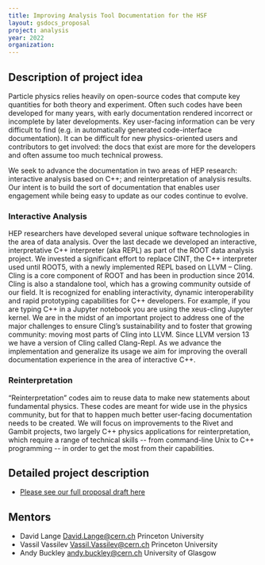 ```yaml
---
title: Improving Analysis Tool Documentation for the HSF
layout: gsdocs_proposal
project: analysis
year: 2022
organization:
---
```


## Description of project idea

Particle physics relies heavily on open-source codes that compute key quantities for both theory and experiment. Often such codes have been developed for many years, with early documentation rendered incorrect or incomplete by later developments. Key user-facing information can be very difficult to find (e.g. in automatically generated code-interface documentation). It can be difficult for new physics-oriented users and contributors to get involved: the docs that exist are more for the developers and often assume too much technical prowess.

We seek to advance the documentation in two areas of HEP research: interactive analysis based on C++; and reinterpretation of analysis results. Our intent is to build the sort of documentation that enables user engagement while being easy to update as our codes continue to evolve.

### Interactive Analysis

HEP researchers have developed several unique software technologies in the area of data analysis. Over the last decade we developed an interactive, interpretative C++ interpreter (aka REPL) as part of the ROOT data analysis project. We invested a significant effort to replace CINT, the C++ interpreter used until ROOT5, with a newly implemented REPL based on LLVM – Cling. Cling is a core component of ROOT and has been in production since 2014. Cling is also a standalone tool, which has a growing community outside of our field. It is recognized for enabling interactivity, dynamic interoperability and rapid prototyping capabilities for C++ developers. For example, if you are typing C++ in a Jupyter notebook you are using the xeus-cling Jupyter kernel.
We are in the midst of an important project to address one of the major challenges to ensure Cling’s sustainability and to foster that growing community: moving most parts of Cling into LLVM. Since LLVM version 13 we have a version of Cling called Clang-Repl. As we advance the implementation and generalize its usage we aim for improving the overall documentation experience in the area of interactive C++.

### Reinterpretation

“Reinterpretation” codes aim to reuse data to make new statements about fundamental physics. These codes are meant for wide use in the physics community, but for that to happen much better user-facing documentation needs to be created. We will focus on improvements to the Rivet and Gambit projects, two largely C++ physics applications for reinterpretation, which require a range of technical skills -- from command-line Unix to C++ programming -- in order to get the most from their capabilities.


## Detailed project description
* [Please see our full proposal draft here](./GoogleSeasonOfDocsHSF.pdf)

## Mentors
* David Lange [David.Lange@cern.ch](mailto:David.Lange@cern.ch) Princeton University
* Vassil Vassilev [Vassil.Vassilev@cern.ch](mailto:Vassil.Vassilev@cern.ch) Princeton University
* Andy Buckley [andy.buckley@cern.ch](mailto:andy.buckley@cern.ch) University of Glasgow

